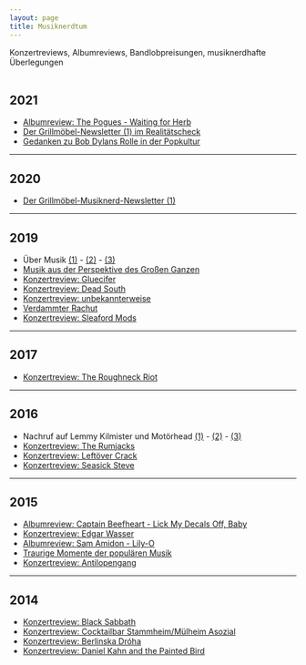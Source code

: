 ```yaml
---
layout: page
title: Musiknerdtum
---
```



Konzertreviews, Albumreviews, Bandlobpreisungen, musiknerdhafte Überlegungen
<br><br>

## 2021

* [Albumreview: The Pogues - Waiting for Herb](https://grillmoebel.github.io/2021/01/12/twentyseventh-post/)
* [Der Grillmöbel-Newsletter (1) im Realitätscheck](https://grillmoebel.github.io/2021/01/18/twentyninth-post/)
* [Gedanken zu Bob Dylans Rolle in der Popkultur](https://grillmoebel.github.io/2021/02/04/thirtyfirst-post/)

---

## 2020

* [Der Grillmöbel-Musiknerd-Newsletter (1)](https://grillmoebel.github.io/2020/01/09/twentyfirstandahalf-post/)

---

## 2019

* Über Musik [(1)](https://grillmoebel.github.io/2019/01/06/eightythird-post/) - [(2)](https://grillmoebel.github.io/2019/01/06/eightyfourth-post/) - [(3)](https://grillmoebel.github.io/2019/01/08/eightyfifth-post/)
* [Musik aus der Perspektive des Großen Ganzen](https://grillmoebel.github.io/2019/04/16/ninetyfifth-post/)
* [Konzertreview: Gluecifer](https://grillmoebel.github.io/2019/04/20/ninetysixth-post/)
* [Konzertreview: Dead South](https://grillmoebel.github.io/2019/04/21/ninetyseventh-post/)
* [Konzertreview: unbekannterweise](https://grillmoebel.github.io/2019/06/22/third-post/)
* [Verdammter Rachut](https://grillmoebel.github.io/2019/09/01/seventh-post/)
* [Konzertreview: Sleaford Mods](https://grillmoebel.github.io/2019/09/12/eighth-post/)

---

## 2017

* [Konzertreview: The Roughneck Riot](https://grillmoebel.github.io/2017/10/15/fourtythird-post/)

---

## 2016 

* Nachruf auf Lemmy Kilmister und Motörhead [(1)](https://grillmoebel.github.io/2016/01/01/eightyfirst-post/) - [(2)](https://grillmoebel.github.io/2016/01/01/eightysecond-post/) - [(3)](https://grillmoebel.github.io/2016/01/05/eightyfourth-post/)
* [Konzertreview: The Rumjacks](https://grillmoebel.github.io/2016/08/21/eighth-post/)
* [Konzertreview: Leftöver Crack](https://grillmoebel.github.io/2016/08/25/ninth-post/)
* [Konzertreview: Seasick Steve](https://grillmoebel.github.io/2016/10/26/sixteenth-post/)

---

## 2015

* [Albumreview: Captain Beefheart - Lick My Decals Off, Baby](https://grillmoebel.github.io/2015/02/01/thirtysixth-post/)
* [Konzertreview: Edgar Wasser](https://grillmoebel.github.io/2015/04/14/fourtyfifth-post/)
* [Albumreview: Sam Amidon - Lily-O](https://grillmoebel.github.io/2015/05/10/fiftieth-post-jubilee-jubilee/)
* [Traurige Momente der populären Musik](https://grillmoebel.github.io/2015/09/27/sixtysixth-post/)
* [Konzertreview: Antilopengang](https://grillmoebel.github.io/2015/12/19/seventyninth-post/)

---

## 2014

* [Konzertreview: Black Sabbath](https://grillmoebel.github.io/2014/06/09/seventh-post-of-the-seventh-post/)
* [Konzertreview: Cocktailbar Stammheim/Mülheim Asozial](https://grillmoebel.github.io/2014/09/29/is-it-called-twentyfirst-post/)
* [Konzertreview: Berlinska Dróha](https://grillmoebel.github.io/2014/10/26/twentyfourth-post/)
* [Konzertreview: Daniel Kahn and the Painted Bird](https://grillmoebel.github.io/2014/11/03/twentyfifth-post/)





